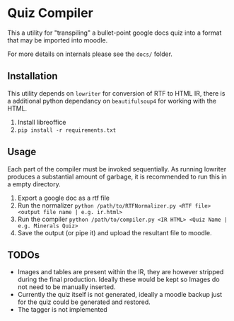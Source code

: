 # Quiz Compiler

This a utility for "transpiling" a bullet-point google docs quiz into a format that may be imported into moodle.

For more details on internals please see the `docs/` folder.

## Installation
This utility depends on `lowriter` for conversion of RTF to HTML IR, there is a additional python dependancy on
`beautifulsoup4` for working with the HTML.

1. Install libreoffice
2. `pip install -r requirements.txt`

## Usage
Each part of the compiler must be invoked sequentially. As running lowriter produces a substantial amount of garbage, it is recommended to run this in a empty directory.
1. Export a google doc as a rtf file
2. Run the normalizer `python /path/to/RTFNormalizer.py <RTF file> <output file name | e.g. ir.html>`
3. Run the compiler `python /path/to/compiler.py <IR HTML> <Quiz Name | e.g. Minerals Quiz>`
4. Save the output (or pipe it) and upload the resultant file to moodle.

## TODOs
 - Images and tables are present within the IR, they are however stripped during the final production. Ideally these would be kept so Images do not need to be manually inserted.
 - Currently the quiz itself is not generated, ideally a moodle backup just for the quiz could be generated and restored.
 - The tagger is not implemented
